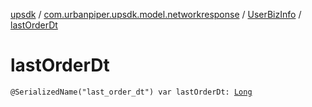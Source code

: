 [upsdk](../../index.md) / [com.urbanpiper.upsdk.model.networkresponse](../index.md) / [UserBizInfo](index.md) / [lastOrderDt](./last-order-dt.md)

# lastOrderDt

`@SerializedName("last_order_dt") var lastOrderDt: `[`Long`](https://kotlinlang.org/api/latest/jvm/stdlib/kotlin/-long/index.html)